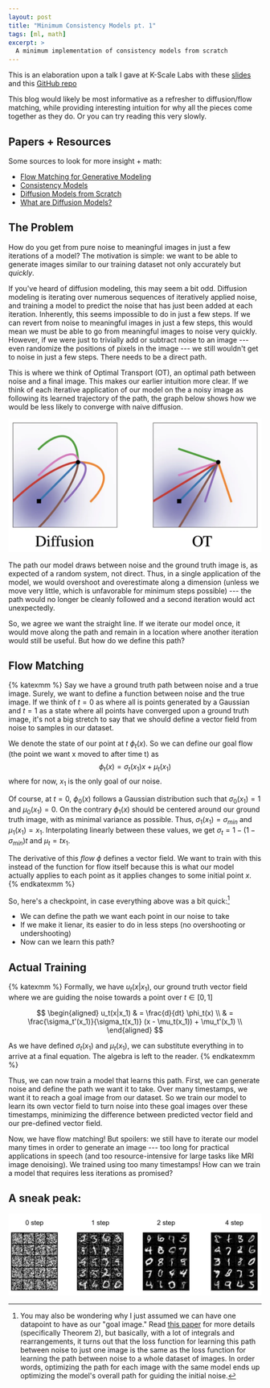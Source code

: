 ```yaml
---
layout: post
title: "Minimum Consistency Models pt. 1"
tags: [ml, math]
excerpt: >
  A minimum implementation of consistency models from scratch
---
```


This is an elaboration upon a talk I gave at K-Scale Labs with these [slides](https://docs.google.com/presentation/d/18dlGr7veUm9JJdOz9r6l0rRYYDlzWDRs6uF6lraZs3w/edit?usp=sharing) and this [GitHub repo](https://github.com/kscalelabs/min-consistency-models)

This blog would likely be most informative as a refresher to diffusion/flow matching, while providing interesting intuition for why all the pieces come together as they do. Or you can try reading this very slowly.

## Papers + Resources
Some sources to look for more insight + math:
- [Flow Matching for Generative Modeling](https://arxiv.org/pdf/2210.02747)
- [Consistency Models](https://arxiv.org/pdf/2303.01469)
- [Diffusion Models from Scratch](https://www.tonyduan.com/diffusion/index.html)
- [What are Diffusion Models?](https://lilianweng.github.io/posts/2021-07-11-diffusion-models/)

## The Problem

How do you get from pure noise to meaningful images in just a few iterations of a model? The motivation is simple: we want to be able to generate images similar to our training dataset not only accurately but *quickly*.

If you've heard of diffusion modeling, this may seem a bit odd. Diffusion modeling is iterating over numerous sequences of iteratively applied noise, and training a model to predict the noise that has just been added at each iteration. Inherently, this seems impossible to do in just a few steps. If we can revert from noise to meaningful images in just a few steps, this would mean we must be able to go from meaningful images to noise very quickly. However, if we were just to trivially add or subtract noise to an image --- even randomize the positions of pixels in the image --- we still wouldn't get to noise in just a few steps. There needs to be a direct path.

This is where we think of Optimal Transport (OT), an optimal path between noise and a final image. This makes our earlier intuition more clear. If we think of each iterative application of our model on the a noisy image as following its learned trajectory of the path, the graph below shows how we would be less likely to converge with naive diffusion.

![diffusion_to_ot](/images/consistency-modeling/diffusion_vs_ot.webp)

The path our model draws between noise and the ground truth image is, as expected of a random system, not direct. Thus, in a single application of the model, we would overshoot and overestimate along a dimension (unless we move very little, which is unfavorable for minimum steps possible) --- the path would no longer be cleanly followed and a second iteration would act unexpectedly.

So, we agree we want the straight line. If we iterate our model once, it would move along the path and remain in a location where another iteration would still be useful. But how do we define this path?

## Flow Matching

{% katexmm %}
Say we have a ground truth path between noise and a true image. Surely, we want to define a function between noise and the true image. If we think of $t=0$ as where all is points generated by a Gaussian and $t=1$ as a state where all points have converged upon a ground truth image, it's not a big stretch to say that we should define a vector field from noise to samples in our dataset.

We denote the state of our point at $t$ $\phi_t(x)$. So we can define our goal flow (the point we want x moved to after time t) as $$\phi_t(x) = \sigma_t(x_1)x + \mu_t(x_1)$$ where for now, $x_1$ is the only goal of our noise.

Of course, at $t=0$, $\phi_0(x)$ follows a Gaussian distribution such that $\sigma_0(x_1) = 1$ and $\mu_0(x_1) = 0$. On the contrary $\phi_1(x)$ should be centered around our ground truth image, with as minimal variance as possible. Thus, $\sigma_1(x_1) = \sigma_{min}$ and $\mu_1(x_1) = x_1$. Interpolating linearly between these values, we get $\sigma_t = 1 - (1 - \sigma_{min})t$ and $\mu_t = tx_1$.

The derivative of this *flow* $\phi$ defines a vector field. We want to train with this instead of the function for flow itself because this is what our model actually applies to each point as it applies changes to some initial point $x$.
{% endkatexmm %}

So, here's a checkpoint, in case everything above was a bit quick:[^1]
- We can define the path we want each point in our noise to take
- If we make it lienar, its easier to do in less steps (no overshooting or undershooting)
- Now can we learn this path?

## Actual Training

{% katexmm %}
Formally, we have $u_t(x|x_1)$, our ground truth vector field where we are guiding the noise towards a point over $t \in [0, 1]$

$$
\begin{aligned}
u_t(x|x_1) & = \frac{d}{dt} \phi_t(x) \\
& = \frac{\sigma_t'(x_1)}{\sigma_t(x_1)} (x - \mu_t(x_1)) + \mu_t'(x_1) \\
\end{aligned}
$$

As we have defined $\sigma_t(x_1)$ and $\mu_t(x_1)$, we can substitute everything in to arrive at a final equation. The algebra is left to the reader.
{% endkatexmm %}

Thus, we can now train a model that learns this path. First, we can generate noise and define the path we want it to take. Over many timestamps, we want it to reach a goal image from our dataset. So we train our model to learn its own vector field to turn noise into these goal images over these timestamps, minimizing the difference between predicted vector field and our pre-defined vector field.

Now, we have flow matching! But spoilers: we still have to iterate our model many times in order to generate an image --- too long for practical applications in speech (and too resource-intensive for large tasks like MRI image denoising). We trained using too many timestamps! How can we train a model that requires less iterations as promised?

## A sneak peak:

![steps_figure](/images/consistency-modeling/steps_figure.webp)

[^1]: You may also be wondering why I just assumed we can have one datapoint to have as our "goal image." Read [this paper](https://arxiv.org/pdf/2210.02747) for more details (specifically Theorem 2), but basically, with a lot of integrals and rearrangements, it turns out that the loss function for learning this path between noise to just one image is the same as the loss function for learning the path between noise to a whole dataset of images. In order words, optimizing the path for each image with the same model ends up optimizing the model's overall path for guiding the initial noise.